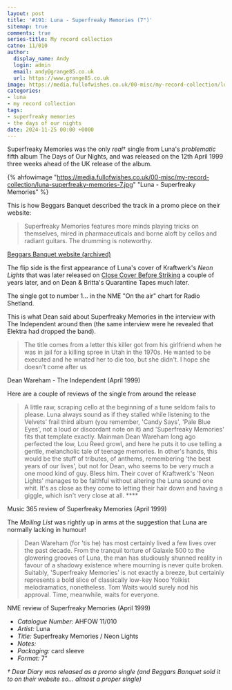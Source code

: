 ```yaml
---
layout: post
title: '#191: Luna - Superfreaky Memories (7")'
sitemap: true
comments: true
series-title: My record collection
catno: 11/010
author:
  display_name: Andy
  login: admin
  email: andy@grange85.co.uk
  url: https://www.grange85.co.uk
image: https://media.fullofwishes.co.uk/00-misc/my-record-collection/luna-superfreaky-memories-7.jpg
categories:
- luna
- my record collection
tags:
- superfreaky memories
- the days of our nights
date: 2024-11-25 00:00 +0000
---
```

Superfreaky Memories was the only _real_&dagger; single from Luna's _problematic_ fifth album The Days of Our Nights, and was released on the 12th April 1999 three weeks ahead of the UK release of the album.

{% ahfowimage "https://media.fullofwishes.co.uk/00-misc/my-record-collection/luna-superfreaky-memories-7.jpg" "Luna - Superfreaky Memories" %}

This is how Beggars Banquet described the track in a promo piece on their website:

<blockquote>
Superfreaky Memories features more minds playing tricks on themselves, mired in pharmaceuticals and borne aloft by cellos and radiant guitars. The drumming is noteworthy.
</blockquote>
<p class="caption"><a href="https://web.archive.org/web/19991009060404/http://www.beggars.com/artists/luna/luna.html">Beggars Banquet website (archived)</a></p>

The flip side is the first appearance of Luna's cover of Kraftwerk's _Neon Lights_ that was later released on [Close Cover Before Striking](/2023/01/23/my-record-collection-002-luna-close-cover-before-striking/) a couple of years later, and on Dean & Britta's Quarantine Tapes much later.

The single got to number 1... in the NME "On the air" chart for Radio Shetland.

This is what Dean said about Superfreaky Memories in the interview with The Independent around then (the same interview were he revealed that Elektra had dropped the band).

<blockquote>
The title comes from a letter this killer got from his girlfriend when he was in jail for a
killing spree in Utah in the 1970s. He wanted to be executed and he wnated
her to die too, but she didn't. I hope she doesn't come after us 
</blockquote>
<p class="caption">Dean Wareham - The Independent (April 1999)</p>

Here are a couple of reviews of the single from around the release

<blockquote>
A little raw, scraping cello at the beginning of a tune seldom fails to
please. Luna always sound as if they stalled while listening to the Velvets'
frail third album (you remember, 'Candy Says', 'Pale Blue Eyes', not a loud
or discordant note on it) and 'Superfreaky Memories' fits that template
exactly. Mainman Dean Wareham long ago perfected the low, Lou Reed growl,
and here he puts it to use telling a gentle, melancholic tale of teenage
memories. In other's hands, this would be the stuff of tributes, of anthems,
remembering 'the best years of our lives', but not for Dean, who seems to be
very much a one mood kind of guy. Bless him. Their cover of Kraftwerk's
'Neon Lights' manages to be faithful without altering the Luna sound one
whit. It's as close as they come to letting their hair down and having a
giggle, which isn't very close at all. ****
</blockquote>
<p class="caption">Music 365 review of Superfreaky Memories (April 1999)</p>

The _Mailing List_ was rightly up in arms at the suggestion that Luna are normally lacking in humour!

<blockquote>
Dean Wareham (for 'tis he) has most certainly lived a few lives over the
past decade. From the tranquil torture of Galaxie 500 to the glowering
grooves of Luna, the man has studiously shunned reality in favour of a
shadowy existence where mourning is never quite broken. Suitably,
'Superfreaky Memories' is not exactly a breeze, but certainly represents a
bold slice of classically low-key Nooo Yoikist melodramatics, nonetheless.
Tom Waits would surely nod his approval. Time, meanwhile, waits for
everyone. 
</blockquote>
<p class="caption">NME review of Superfreaky Memories (April 1999)</p>

 - *Catalogue Number:* AHFOW 11/010
 - *Artist:* Luna
 - *Title:* Superfreaky Memories / Neon Lights
 - *Notes:* 
 - *Packaging:* card sleeve 
 - *Format:* 7"



_&dagger; Dear Diary was released as a promo single (and Beggars Banquet sold it to on their website so... almost a proper single)_
